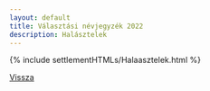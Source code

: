 ```yaml
---
layout: default
title: Választási névjegyzék 2022
description: Halásztelek
---
```


{% include settlementHTMLs/Halaasztelek.html %}

[Vissza](../)